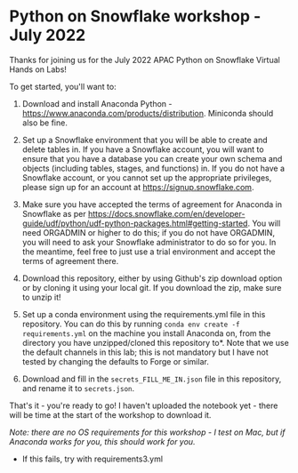 # Python on Snowflake workshop - July 2022

Thanks for joining us for the July 2022 APAC Python on Snowflake Virtual Hands on Labs!

To get started, you'll want to:
1. Download and install Anaconda Python - https://www.anaconda.com/products/distribution. Miniconda should also be fine. 

2. Set up a Snowflake environment that you will be able to create and delete tables in. If you have a Snowflake account, you will want to ensure that you have a database you can create your own schema and objects (including tables, stages, and functions) in. If you do not have a Snowflake account, or you cannot set up the appropriate privileges, please sign up for an account at https://signup.snowflake.com.

3. Make sure you have accepted the terms of agreement for Anaconda in Snowflake as per https://docs.snowflake.com/en/developer-guide/udf/python/udf-python-packages.html#getting-started. You will need ORGADMIN or higher to do this; if you do not have ORGADMIN, you will need to ask your Snowflake administrator to do so for you. In the meantime, feel free to just use a trial environment and accept the terms of agreement there. 

4. Download this repository, either by using Github's zip download option or by cloning it using your local git. If you download the zip, make sure to unzip it!

4. Set up a conda environment using the requirements.yml file in this repository. You can do this by running `conda env create -f requirements.yml` on the machine you install Anaconda on, from the directory you have unzipped/cloned this repository to*. Note that we use the default channels in this lab; this is not mandatory but I have not tested by changing the defaults to Forge or similar. 

5. Download and fill in the `secrets_FILL_ME_IN.json` file in this repository, and rename it to `secrets.json`.

That's it - you're ready to go! I haven't uploaded the notebook yet - there will be time at the start of the workshop to download it. 

*Note: there are no OS requirements for this workshop - I test on Mac, but if Anaconda works for you, this should work for you.*


* If this fails, try with requirements3.yml
